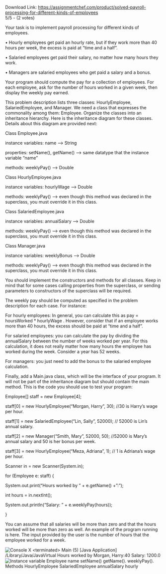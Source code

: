 Download Link: https://assignmentchef.com/product/solved-payroll-processing-for-different-kinds-of-employees
<br>
5/5 - (2 votes)

Your task is to implement payroll processing for different kinds of employees.

• Hourly employees get paid an hourly rate, but if they work more than 40 hours per week, the excess is paid at “time and a half”.

• Salaried employees get paid their salary, no matter how many hours they work.

• Managers are salaried employees who get paid a salary and a bonus.

Your program should compute the pay for a collection of employees. For each employee, ask for the number of hours worked in a given week, then display the weekly pay earned.

This problem description lists three classes: HourlyEmployee, SalariedEmployee, and Manager. We need a class that expresses the commonality among them: Employee. Organize the classes into an inheritance hierarchy. Here is the inheritance diagram for these classes. Details about this diagram are provided next:

Class Employee.java

instance variables: name –&gt; String

properties: setName(), getName() –&gt; same datatype that the instance variable “name”

methods: weeklyPay() –&gt; Double

Class HourlyEmployee.java

instance variables: hourlyWage –&gt; Double

methods: weeklyPay() –&gt; even though this method was declared in the superclass, you must override it in this class.

Class SalariedEmployee.java

instance variables: annualSalary –&gt; Double

methods: weeklyPay() –&gt; even though this method was declared in the superclass, you must override it in this class.

Class Manager.java

instance variables: weeklyBonus –&gt; Double

methods: weeklyPay() –&gt; even though this method was declared in the superclass, you must override it in this class.

You should implement the constructors and methods for all classes. Keep in mind that for some cases calling properties from the superclass, or sending parameters to constructors of the superclass will be required.

The weekly pay should be computed as specified in the problem description for each case. For instance:

For hourly employees: In general, you can calculate this as pay = hoursWorked * hourlyWage . However, consider that if an employee works more than 40 hours, the excess should be paid at “time and a half”.

For salaried employees: you can calculate the pay by dividing the annualSalary between the number of weeks worked per year. For this calculation, it does not really matter how many hours the employee has worked during the week. Consider a year has 52 weeks.

For managers: you just need to add the bonus to the salaried employee calculation.

Finally, add a Main.java class, which will be the interface of your program. It will not be part of the inheritance diagram but should contain the main method. This is the code you should use to test your program:

Employee[] staff = new Employee[4];

staff[0] = new HourlyEmployee(“Morgan, Harry”, 30); //30 is Harry’s wage per hour.

staff[1] = new SalariedEmployee(“Lin, Sally”, 52000); // 52000 is Lin’s annual salary.

staff[2] = new Manager(“Smith, Mary”, 52000, 50); //52000 is Mary’s annual salary and 50 is her bonus per week.

staff[3] = new HourlyEmployee(“Meza, Adriana”, 1); // 1 is Adriana’s wage per hour.

Scanner in = new Scanner(System.in);

for (Employee e: staff) {

System.out.print(“Hours worked by ” + e.getName() +”:”);

int hours = in.nextInt();

System.out.println(“Salary: ” + e.weeklyPay(hours));

}

You can assume that all salaries will be more than zero and that the hours worked will be more than zero as well. An example of the program running is here. The input provided by the user is the number of hours that the employee worked for a week.

<img decoding="async" style="margin: 0px; padding: 0px; border: 0px; font: inherit; vertical-align: baseline; max-width: 100%; height: auto;" alt="Console X <terminated> Main (5) [Java Application] /Library/Java/JavaVirtual Hours worked by Morgan, Harry:40 Salary: 1200.0" aria-describedby="fpl" data-recalc-dims="1" data-src="https://i0.wp.com/media.cheggcdn.com/study/8ab/8abc29fe-d598-46e8-a6b3-875e3635a715/image.png?w=980&amp;ssl=1" class="lazyload" src="data:image/gif;base64,R0lGODlhAQABAAAAACH5BAEKAAEALAAAAAABAAEAAAICTAEAOw==">

<noscript>

 <img decoding="async" style="margin: 0px; padding: 0px; border: 0px; font: inherit; vertical-align: baseline; max-width: 100%; height: auto;" src="https://i0.wp.com/media.cheggcdn.com/study/8ab/8abc29fe-d598-46e8-a6b3-875e3635a715/image.png?w=980&amp;ssl=1" alt="Console X <terminated> Main (5) [Java Application] /Library/Java/JavaVirtual Hours worked by Morgan, Harry:40 Salary: 1200.0" aria-describedby="fpl" data-recalc-dims="1">

</noscript>

<img decoding="async" alt="Instance variable Employee name setName() getName(). weeklyPay(). Methods HourlyEmployee SalariedEmployee annualSalary hourly" aria-describedby="fpm" data-recalc-dims="1" data-src="https://i0.wp.com/media.cheggcdn.com/study/9c9/9c91f204-9b13-47a0-900e-55a2bd3a48f6/image.png?w=980&amp;ssl=1" class="lazyload" src="data:image/gif;base64,R0lGODlhAQABAAAAACH5BAEKAAEALAAAAAABAAEAAAICTAEAOw==">

<noscript>

 <img decoding="async" src="https://i0.wp.com/media.cheggcdn.com/study/9c9/9c91f204-9b13-47a0-900e-55a2bd3a48f6/image.png?w=980&amp;ssl=1" alt="Instance variable Employee name setName() getName(). weeklyPay(). Methods HourlyEmployee SalariedEmployee annualSalary hourly" aria-describedby="fpm" data-recalc-dims="1">